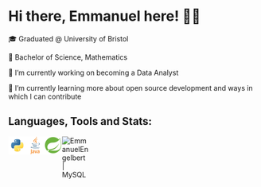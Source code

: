 # Hi there, Emmanuel here! 👋🏾

<p>
🎓 Graduated @ University of Bristol 

📔 Bachelor of Science, Mathematics

🔭 I’m currently working on becoming a Data Analyst

🌱 I’m currently learning more about open source development and ways in which I can contribute
<p>

## Languages, Tools and Stats:
<a href="#"><img align="left" alt="EmmanuelEngelbert | Python" width="36px" src="https://raw.githubusercontent.com/github/explore/80688e429a7d4ef2fca1e82350fe8e3517d3494d/topics/python/python.png" /></a>
<a href="#"><img align="left" alt="EmmanuelEngelbert | Java" width="36px" src="https://raw.githubusercontent.com/github/explore/5b3600551e122a3277c2c5368af2ad5725ffa9a1/topics/java/java.png" /></a>
<a href="#"><img align="left" alt="EmmanuelEngelbert | Spring Boot" width="36px" src="https://raw.githubusercontent.com/github/explore/80688e429a7d4ef2fca1e82350fe8e3517d3494d/topics/spring-boot/spring-boot.png" /></a>
<a href="#"><img align="left" alt="EmmanuelEngelbert | MySQL" width="55px" src="https://cdn.freebiesupply.com/logos/large/2x/mysql-logo-png-transparent.png" /></a>

<br />
<br />
<br /> 
  
<!--[![EmmanuelEngelbert's GitHub stats](https://github-readme-stats.vercel.app/api?username=EmmanuelEngelbert&show_icons=true&theme=transparent)](https://github.com/EmmanuelEngelbert/github-readme-stats)-->

[linkedin]: https://www.linkedin.com/in/emmanuelengelbert/
[twitter]: https://twitter.com/EmmEngelbert


